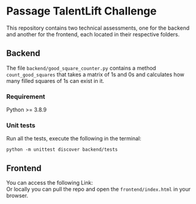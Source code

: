 # Passage TalentLift Challenge  
This repository contains two technical assessments, one for the backend and another for the frontend, each located in their respective folders.

## Backend
The file `backend/good_square_counter.py` contains a method `count_good_squares` that takes a matrix of 1s and 0s and calculates how many filled squares of 1s can exist in it.

### Requirement
Python >= 3.8.9

### Unit tests
Run all the tests, execute the following in the terminal:
```
python -m unittest discover backend/tests
```


## Frontend
You can access the following Link:<br>
Or locally you can pull the repo and open the `frontend/index.html` in your browser.
